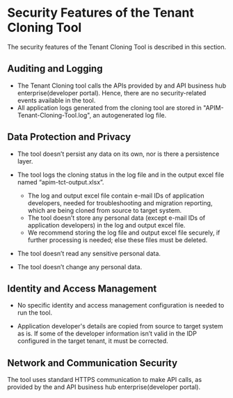 <!-- loioa6969cc073c44470b2e2a8d72f10b677 -->

# Security Features of the Tenant Cloning Tool

The security features of the Tenant Cloning Tool is described in this section.



<a name="loioa6969cc073c44470b2e2a8d72f10b677__section_s2k_4lq_4mb"/>

## Auditing and Logging

-   The Tenant Cloning tool calls the APIs provided by and API business hub enterprise\(developer portal\). Hence, there are no security-related events available in the tool.
-   All application logs generated from the cloning tool are stored in "APIM-Tenant-Cloning-Tool.log", an autogenerated log file.



<a name="loioa6969cc073c44470b2e2a8d72f10b677__section_wr5_vlq_4mb"/>

## Data Protection and Privacy

-   The tool doesn’t persist any data on its own, nor is there a persistence layer.
-   The tool logs the cloning status in the log file and in the output excel file named “apim-tct-output.xlsx”.
    -   The log and output excel file contain e-mail IDs of application developers, needed for troubleshooting and migration reporting, which are being cloned from source to target system.
    -   The tool doesn’t store any personal data \(except e-mail IDs of application developers\) in the log and output excel file.
    -   We recommend storing the log file and output excel file securely, if further processing is needed; else these files must be deleted.

-   The tool doesn’t read any sensitive personal data.
-   The tool doesn’t change any personal data.



<a name="loioa6969cc073c44470b2e2a8d72f10b677__section_fvt_mmq_4mb"/>

## Identity and Access Management

-   No specific identity and access management configuration is needed to run the tool.

-   Application developer's details are copied from source to target system as is. If some of the developer information isn’t valid in the IDP configured in the target tenant, it must be corrected.




<a name="loioa6969cc073c44470b2e2a8d72f10b677__section_k1x_smq_4mb"/>

## Network and Communication Security

The tool uses standard HTTPS communication to make API calls, as provided by the and API business hub enterprise\(developer portal\).

